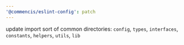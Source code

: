 ```yaml
---
'@commencis/eslint-config': patch
---
```


update import sort of common directories:
`config`, `types`, `interfaces`, `constants`, `helpers`, `utils`, `lib`

